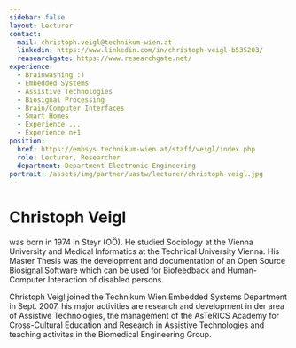 ```yaml
---
sidebar: false
layout: Lecturer
contact:
  mail: christoph.veigl@technikum-wien.at
  linkedin: https://www.linkedin.com/in/christoph-veigl-b535203/
  reasearchgate: https://www.researchgate.net/
experience:
  - Brainwashing :)
  - Embedded Systems
  - Assistive Technologies
  - Biosignal Processing
  - Brain/Computer Interfaces
  - Smart Homes
  - Experience ...
  - Experience n+1
position:
  href: https://embsys.technikum-wien.at/staff/veigl/index.php
  role: Lecturer, Researcher
  department: Department Electronic Engineering
portrait: /assets/img/partner/uastw/lecturer/christoph-veigl.jpg
---
```


# Christoph Veigl

was born in 1974 in Steyr (OÖ).
He studied Sociology at the Vienna University and Medical Informatics at the Technical University Vienna.
His Master Thesis was the development and documentation of an Open Source Biosignal Software which can be used for Biofeedback and Human-Computer Interaction of disabled persons.

<!-- more -->

Christoph Veigl joined the Technikum Wien Embedded Systems Department in Sept. 2007, his major activities are research and development in der area of Assistive Technologies, the management of the AsTeRICS Academy for Cross-Cultural Education and Research in Assistive Technologies and teaching activites in the Biomedical Engineering Group.
